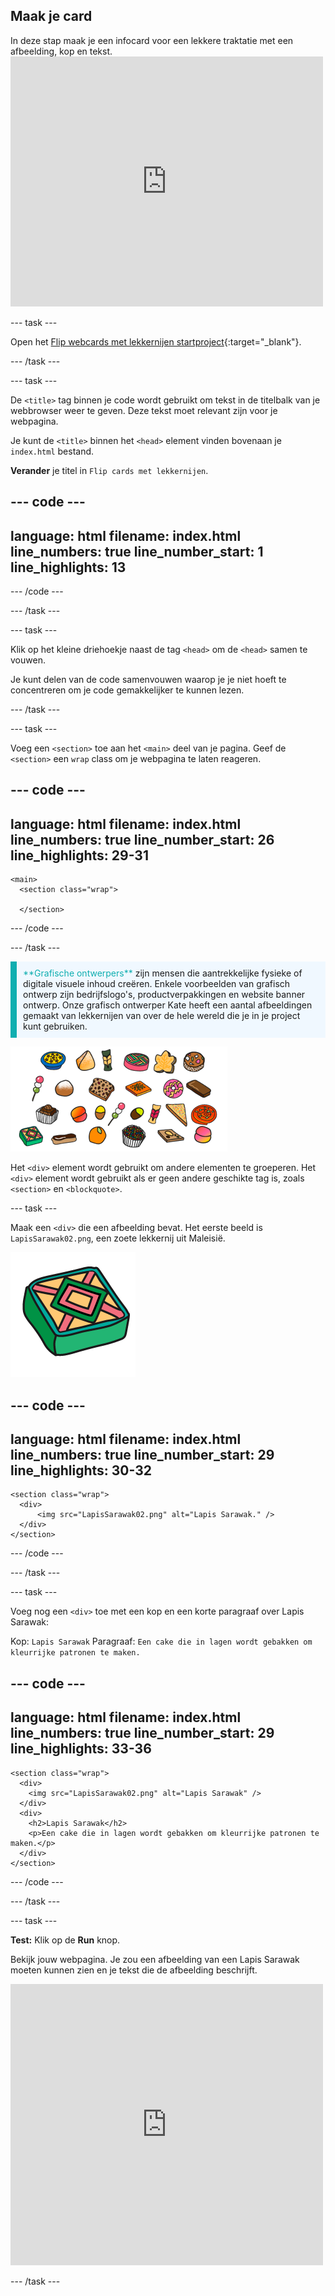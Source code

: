 ## Maak je card

<div style="display: flex; flex-wrap: wrap">
<div style="flex-basis: 200px; flex-grow: 1; margin-right: 15px;">
In deze stap maak je een infocard voor een lekkere traktatie met een afbeelding, kop en tekst.
</div>
<div>
<iframe src="https://editor.raspberrypi.org/nl-NL/embed/viewer/flip-treat-webcards-step-2" width="500" height="400" frameborder="0" marginwidth="0" marginheight="0" allowfullscreen> </iframe>
</div>
</div>

--- task ---

Open het [Flip webcards met lekkernijen startproject](https://editor.raspberrypi.org/nl-NL/projects/flip-treat-webcards-starter){:target="_blank"}.

--- /task ---

--- task ---

De `<title>` tag binnen je code wordt gebruikt om tekst in de titelbalk van je webbrowser weer te geven. Deze tekst moet relevant zijn voor je webpagina.

Je kunt de `<title>` binnen het `<head>` element vinden bovenaan je `index.html` bestand.

**Verander** je titel in `Flip cards met lekkernijen`.

--- code ---
---
language: html
filename: index.html
line_numbers: true
line_number_start: 1
line_highlights: 13
---
<!DOCTYPE html>
<html lang="nl-NL">

<!-- Dit deel is bedoeld voor extra informatie die de browser nodig heeft om de pagina correct te laden -->
<head>

  <meta charset="utf-8">

  <!-- De pagina op mobiel niet verkleinen -->
  <meta name="viewport" content="width=device-width, initial-scale=1.0">
  <!-- Verschijnt op het tabblad van de webbrowser en in de zoekresultaten -->
  <title>Flip cards met lekkernijen</title> 

--- /code ---

--- /task ---

--- task ---

Klik op het kleine driehoekje naast de tag `<head>` om de `<head>` samen te vouwen.

Je kunt delen van de code samenvouwen waarop je je niet hoeft te concentreren om je code gemakkelijker te kunnen lezen.

--- /task ---

--- task ---

Voeg een `<section>` toe aan het `<main>` deel van je pagina. Geef de `<section>` een `wrap` class om je webpagina te laten reageren.

--- code ---
---
language: html
filename: index.html
line_numbers: true
line_number_start: 26
line_highlights: 29-31
---
<body>

    <main>
      <section class="wrap">
        
      </section>

--- /code ---

--- /task ---

<p style="border-left: solid; border-width:10px; border-color: #0faeb0; background-color: aliceblue; padding: 10px;">
<span style="color: #0faeb0">**Grafische ontwerpers**</span> zijn mensen die aantrekkelijke fysieke of digitale visuele inhoud creëren. Enkele voorbeelden van grafisch ontwerp zijn bedrijfslogo's, productverpakkingen en website banner ontwerp. Onze grafisch ontwerper Kate heeft een aantal afbeeldingen gemaakt van lekkernijen van over de hele wereld die je in je project kunt gebruiken. 

![Een collage van lekkernijen om in het project te gebruiken.](images/treats.png)

</p>

Het `<div>` element wordt gebruikt om andere elementen te groeperen. Het `<div>` element wordt gebruikt als er geen andere geschikte tag is, zoals `<section>` en `<blockquote>`.

--- task ---

Maak een `<div>` die een afbeelding bevat. Het eerste beeld is `LapisSarawak02.png`, een zoete lekkernij uit Maleisië.

![Een cartoonachtige afbeelding van Lapis Sarawak, een kleurrijke, geometrische taart.](images/LapisSarawak02.png)

--- code ---
---
language: html
filename: index.html
line_numbers: true
line_number_start: 29
line_highlights: 30-32
---

    <section class="wrap">
      <div>
          <img src="LapisSarawak02.png" alt="Lapis Sarawak." />
      </div>
    </section>

--- /code ---

--- /task ---

--- task ---

Voeg nog een `<div>` toe met een kop en een korte paragraaf over Lapis Sarawak:

Kop: `Lapis Sarawak`
Paragraaf: `Een cake die in lagen wordt gebakken om kleurrijke patronen te maken.`

--- code ---
---
language: html
filename: index.html
line_numbers: true
line_number_start: 29
line_highlights: 33-36
---
         
    <section class="wrap">
      <div>
        <img src="LapisSarawak02.png" alt="Lapis Sarawak" />
      </div>
      <div>
        <h2>Lapis Sarawak</h2>
        <p>Een cake die in lagen wordt gebakken om kleurrijke patronen te maken.</p>
      </div>
    </section>
        
--- /code ---

--- /task ---

--- task ---

**Test:** Klik op de **Run** knop.

Bekijk jouw webpagina. Je zou een afbeelding van een Lapis Sarawak moeten kunnen zien en je tekst die de afbeelding beschrijft.

<div>
<iframe src="https://editor.raspberrypi.org/nl-NL/embed/viewer/flip-treat-webcards-step-2" width="500" height="450" frameborder="0" marginwidth="0" marginheight="0" allowfullscreen> </iframe>

</div>

--- /task ---
